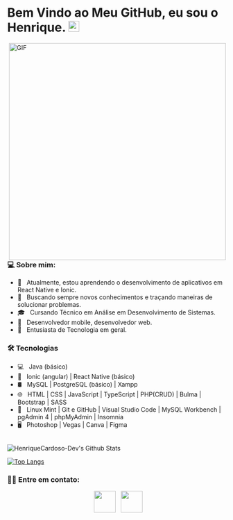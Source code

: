 # Bem Vindo ao Meu GitHub, eu sou o Henrique. <img src="https://github.com/souvikguria98/souvikguria98/blob/master/Hi.gif" width="25"> 


<img align="right" alt="GIF" src="https://raw.githubusercontent.com/devSouvik/devSouvik/master/gif4.gif" width="500"/>

<h3>💻 Sobre mim: </h3>

- 🔭 &nbsp; Atualmente, estou aprendendo o desenvolvimento de aplicativos em React Native e Ionic.
- 🤔 &nbsp; Buscando sempre novos conhecimentos e traçando maneiras de solucionar problemas.
- 🎓 &nbsp; Cursando Técnico em Análise em Desenvolvimento de Sistemas.
- 💼 &nbsp; Desenvolvedor mobile, desenvolvedor web.
- 🌱 &nbsp; Entusiasta de Tecnologia em geral.


<h3>🛠 Tecnologias</h3>

- 💻 &nbsp; Java (básico)  
- 📱 &nbsp; Ionic (angular) | React Native (básico)
- 🛢 &nbsp; MySQL | PostgreSQL (básico) | Xampp
- 🌐 &nbsp; HTML | CSS | JavaScript | TypeScript | PHP(CRUD) | Bulma | Bootstrap | SASS
- 🔧 &nbsp; Linux Mint | Git e GitHub | Visual Studio Code | MySQL Workbench | pgAdmin 4 | phpMyAdmin | Insomnia
- 🖥 &nbsp; Photoshop | Vegas | Canva | Figma

<br>

<img align="center" src="https://github-readme-stats.vercel.app/api?username=HenriqueCardoso-Dev&include_all_commits=true&count_private=true&show_icons=true&line_height=20&title_color=7A7ADB&icon_color=2234AE&text_color=D3D3D3&bg_color=0,000000,130F40" alt="HenriqueCardoso-Dev's Github Stats">

</br>

[![Top Langs](https://github-readme-stats.vercel.app/api/top-langs/?username=HenriqueCardoso-Dev&layout=compact&text_color=daf7dc&bg_color=151515)](https://github.com/devSouvik/github-readme-stats)


<h3> 🤝🏻 Entre em contato: </h3>

<p align="center"> 
  &nbsp; <a href="https://www.linkedin.com/in/HenriqueCardoso-Dev/" target="_blank" rel="noopener noreferrer"><img src="https://img.icons8.com/plasticine/100/000000/linkedin.png" width="50" /></a>
  &nbsp; <a href="mailto:carloshenriqueramoscardoso@gmail.com" target="_blank" rel="noopener noreferrer"><img src="https://img.icons8.com/plasticine/100/000000/gmail.png"  width="50" /></a>
</p>
